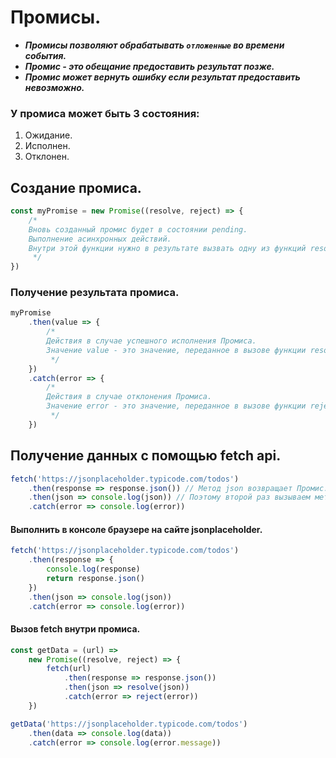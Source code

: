 # Промисы.

- ***Промисы позволяют обрабатывать `отложенные` во времени события.***
- ***Промис - это обещание предоставить результат позже.***
- ***Промис может вернуть ошибку если результат предоставить невозможно.***

### У промиса может быть 3 состояния:

1. Ожидание.
2. Исполнен.
3. Отклонен.

## Создание промиса.

```javascript
const myPromise = new Promise((resolve, reject) => {
    /*
    Вновь созданный промис будет в состоянии pending.
    Выполнение асинхронных действий.
    Внутри этой функции нужно в результате вызвать одну из функций resolve или reject.
     */
})
```

### Получение результата промиса.

```javascript
myPromise
    .then(value => {
        /*
        Действия в случае успешного исполнения Промиса.
        Значение value - это значение, переданное в вызове функции resolve внутри Промиса.
         */
    })
    .catch(error => {
        /*
        Действия в случае отклонения Промиса.
        Значение error - это значение, переданное в вызове функции reject внутри Промиса.
         */
    })
```

## Получение данных с помощью fetch api.

```javascript
fetch('https://jsonplaceholder.typicode.com/todos')
    .then(response => response.json()) // Метод json возвращает Промис.
    .then(json => console.log(json)) // Поэтому второй раз вызываем метод then (т.к. fetch и json возвращают Промис.).
    .catch(error => console.log(error))
```

#### Выполнить в консоле браузере на сайте jsonplaceholder.
```javascript
fetch('https://jsonplaceholder.typicode.com/todos')
    .then(response => {
        console.log(response)
        return response.json()
    })
    .then(json => console.log(json))
    .catch(error => console.log(error))
```

#### Вызов fetch внутри промиса.

```javascript
const getData = (url) =>
    new Promise((resolve, reject) => {
        fetch(url)
            .then(response => response.json())
            .then(json => resolve(json))
            .catch(error => reject(error))
    })

getData('https://jsonplaceholder.typicode.com/todos')
    .then(data => console.log(data))
    .catch(error => console.log(error.message))
```
